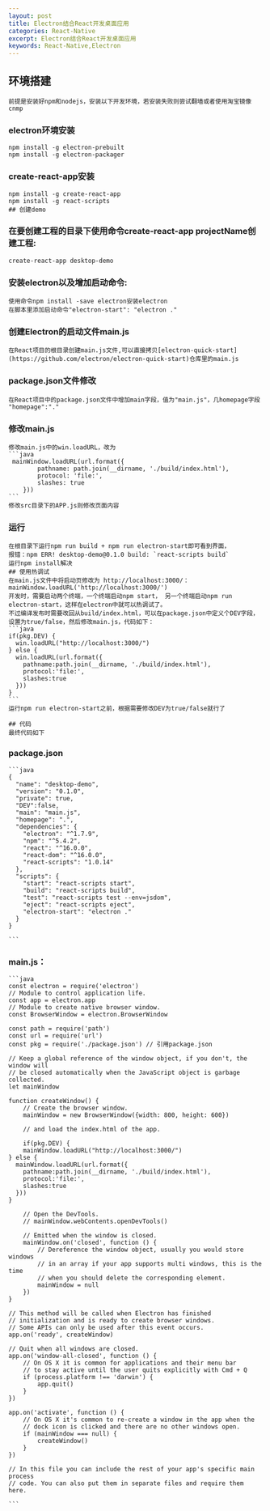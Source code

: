 ```yaml
---
layout: post
title: Electron结合React开发桌面应用
categories: React-Native
excerpt: Electron结合React开发桌面应用
keywords: React-Native,Electron
---
```


## 环境搭建
	前提是安装好npm和nodejs，安装以下开发环境，若安装失败则尝试翻墙或者使用淘宝镜像cnmp
### electron环境安装
	npm install -g electron-prebuilt
	npm install -g electron-packager
### create-react-app安装
	npm install -g create-react-app
	npm install -g react-scripts
	## 创建demo
### 在要创建工程的目录下使用命令create-react-app projectName创建工程:
	create-react-app desktop-demo
### 安装electron以及增加启动命令:
	使用命令npm install -save electron安装electron
	在脚本里添加启动命令"electron-start": "electron ." 
### 创建Electron的启动文件main.js
	在React项目的根目录创建main.js文件,可以直接拷贝[electron-quick-start](https://github.com/electron/electron-quick-start)仓库里的main.js
### package.json文件修改
	在React项目中的package.json文件中增加main字段，值为"main.js"，几homepage字段 "homepage":"."
### 修改main.js
	修改main.js中的win.loadURL，改为
	```java
	 mainWindow.loadURL(url.format({
	        pathname: path.join(__dirname, './build/index.html'),
	        protocol: 'file:',
	        slashes: true
	    }))
	```
	修改src目录下的APP.js则修改页面内容
### 运行
	在根目录下运行npm run build + npm run electron-start即可看到界面，
	报错：npm ERR! desktop-demo@0.1.0 build: `react-scripts build`
	运行npm install解决
	## 使用热调试
	在main.js文件中将启动页修改为 http://localhost:3000/：
	mainWindow.loadURL('http://localhost:3000/')
	开发时，需要启动两个终端，一个终端启动npm start， 另一个终端启动npm run electron-start，这样在electron中就可以热调试了。
	不过编译发布时需要改回从build/index.html，可以在package.json中定义个DEV字段，设置为true/false，然后修改main.js，代码如下：
	```java
	if(pkg.DEV) { 
	  win.loadURL("http://localhost:3000/")
	} else { 
	  win.loadURL(url.format({
	    pathname:path.join(__dirname, './build/index.html'), 
	    protocol:'file:', 
	    slashes:true 
	  }))
	}
	```
	运行npm run electron-start之前，根据需要修改DEV为true/false就行了
	
	## 代码
	最终代码如下
### package.json
	```java
	{
	  "name": "desktop-demo",
	  "version": "0.1.0",
	  "private": true,
	  "DEV":false,
	  "main": "main.js",
	  "homepage": ".",
	  "dependencies": {
	    "electron": "^1.7.9",
	    "npm": "^5.4.2",
	    "react": "^16.0.0",
	    "react-dom": "^16.0.0",
	    "react-scripts": "1.0.14"
	  },
	  "scripts": {
	    "start": "react-scripts start",
	    "build": "react-scripts build",
	    "test": "react-scripts test --env=jsdom",
	    "eject": "react-scripts eject",
	    "electron-start": "electron ."
	  }
	}
	
	```

### main.js：
	```java
	const electron = require('electron')
	// Module to control application life.
	const app = electron.app
	// Module to create native browser window.
	const BrowserWindow = electron.BrowserWindow
	
	const path = require('path')
	const url = require('url')
	const pkg = require('./package.json') // 引用package.json 
	
	// Keep a global reference of the window object, if you don't, the window will
	// be closed automatically when the JavaScript object is garbage collected.
	let mainWindow
	
	function createWindow() {
	    // Create the browser window.
	    mainWindow = new BrowserWindow({width: 800, height: 600})
	
	    // and load the index.html of the app.
	
	    if(pkg.DEV) { 
	    mainWindow.loadURL("http://localhost:3000/")
	} else { 
	  mainWindow.loadURL(url.format({
	    pathname:path.join(__dirname, './build/index.html'), 
	    protocol:'file:', 
	    slashes:true 
	  }))
	} 
	
	    // Open the DevTools.
	    // mainWindow.webContents.openDevTools()
	
	    // Emitted when the window is closed.
	    mainWindow.on('closed', function () {
	        // Dereference the window object, usually you would store windows
	        // in an array if your app supports multi windows, this is the time
	        // when you should delete the corresponding element.
	        mainWindow = null
	    })
	}
	
	// This method will be called when Electron has finished
	// initialization and is ready to create browser windows.
	// Some APIs can only be used after this event occurs.
	app.on('ready', createWindow)
	
	// Quit when all windows are closed.
	app.on('window-all-closed', function () {
	    // On OS X it is common for applications and their menu bar
	    // to stay active until the user quits explicitly with Cmd + Q
	    if (process.platform !== 'darwin') {
	        app.quit()
	    }
	})
	
	app.on('activate', function () {
	    // On OS X it's common to re-create a window in the app when the
	    // dock icon is clicked and there are no other windows open.
	    if (mainWindow === null) {
	        createWindow()
	    }
	})
	
	// In this file you can include the rest of your app's specific main process
	// code. You can also put them in separate files and require them here.
	
	```
